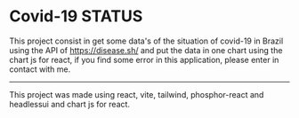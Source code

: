 <h1>Covid-19 STATUS</h1>

<p>This project consist in get some data's of the situation of covid-19 in Brazil using the API of <a href="https://disease.sh/" target="_blank">https://disease.sh/</a> and put the data in one chart using the chart js for react, if you find some error in this application, please enter in contact with me.</p>
<hr>
<p>This project was made using react, vite, tailwind, phosphor-react and headlessui and chart js for react.</p>